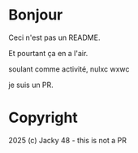 # Bonjour

Ceci n'est pas un README.

Et pourtant ça en a l'air.

soulant comme activité, nulxc wxwc 

je suis un PR. 

# Copyright

2025 (c) Jacky 48 - this is not a PR
